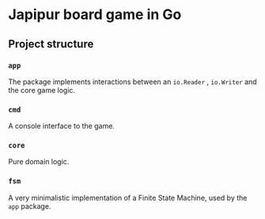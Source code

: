 # Japipur board game in Go

## Project structure

### `app`

The package implements interactions between an `io.Reader` , `io.Writer` and the core game logic.

### `cmd`

A console interface to the game.

### `core`

Pure domain logic.

### `fsm`
A very minimalistic implementation of a Finite State Machine, used by the `app` package.